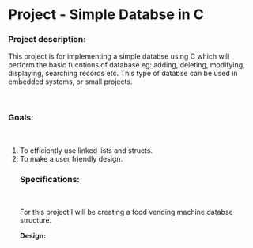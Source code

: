 # Project - Simple Databse in C
<h3>Project description:</h3>
  <p>This project is for implementing a simple databse using C which will perform the basic fucntions of database eg: adding, deleting, modifying, displaying, searching records etc. This type of databse can be used in embedded systems, or small projects.</p><br>
<h3>Goals:</h3><br>
  <p><ol><li> To efficiently use linked lists and structs. </li>
  <li>To make a user friendly design. </li>
  </p>
<h3>Specifications:</h3><br>
  <p>For this project I will be creating a food vending machine databse structure.  </p>
<b>Design:<b>
  
